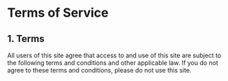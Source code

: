 # Terms of Service

## 1. Terms
All users of this site agree that access to and use of this site are subject to the following terms and conditions and other applicable law. If you do not agree to these terms and conditions, please do not use this site.
